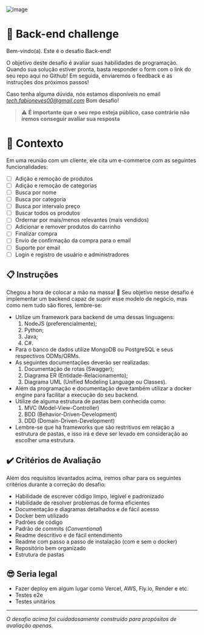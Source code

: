![image](https://user-images.githubusercontent.com/67487494/249557127-fadba69b-3f2f-440d-a695-77b756033884.png)


# 🚀 Back-end challenge

Bem-vindo(a). Este é o desafio Back-end!

O objetivo deste desafio é avaliar suas habilidades de programação.
Quando sua solução estiver pronta, basta responder o form com o link do seu repo aqui no Github!
Em seguida, enviaremos o feedback e as instruções dos próximos passos!

Caso tenha alguma dúvida, nós estamos disponíveis no email *tech.fabioneves00@gmail.com*
Bom desafio!

> ⚠️ **É importante que o seu repo esteja público, caso contrário não iremos conseguir avaliar sua resposta**

# 🧠 Contexto

  Em uma reunião com um cliente, ele cita um e-commerce com as seguintes funcionalidades:

- [ ] Adição e remoção de produtos
- [ ] Adição e remoção de categorias
- [ ] Busca por nome
- [ ] Busca por categoria
- [ ] Busca por intervalo preço
- [ ] Buscar todos os produtos
- [ ] Ordernar por mais/menos relevantes (mais vendidos)
- [ ] Adicionar e remover produtos do carrinho
- [ ] Finalizar compra
- [ ] Envio de confirmação da compra para o email
- [ ] Suporte por email
- [ ] Login e registro de usuário e administradores

## 📋 Instruções

Chegou a hora de colocar a mão na massa! 🎉
Seu objetivo nesse desafio é implementar um backend capaz de suprir esse modelo de negócio, mas como nem tudo são flores, lembre-se:
- Utilize um framework para backend de uma dessas linguagens:
    1. NodeJS (preferencialmente);
    2. Python;
    3. Java;
    4. C#.
- Para o banco de dados utilize MongoDB ou PostgreSQL e seus respectivos ODMs/ORMs.
- As seguintes documentações deverão ser realizadas:
    1. Documentação de rotas (Swagger);
    2. Diagrama ER (Entidade-Relacionamento);
    3. Diagrama UML (Unified Modeling Language ou Classes).
- Além da programação e documentação deve também utilizar a docker engine para facilitar a execução do seu backend.
- Utilize de alguma estrutura de pastas bem conhecida como:
    1. MVC (Model-View-Controller)
    2. BDD (Behavior-Driven-Development)
    3. DDD (Domain-Driven-Development)
- Lembre-se que há frameworks que são restritivos em relação a estrutura de pastas, e isso irá e deve ser levado em consideração ao escolher uma estrutura.

## ✔️ Critérios de Avaliação

Além dos requisitos levantados acima, iremos olhar para os seguintes critérios durante a correção do desafio:

- Habilidade de escrever código limpo, legível e padronizado
- Habilidade de resolver problemas de forma eficientes
- Documentação e diagramas detalhados e de fácil acesso
- Docker bem utilizado
- Padrões de código
- Padrão de commits (_Conventional_)
- Readme descritivo e de fácil entendimento
- Readme com passo a passo de instalação (com e sem o docker)
- Repositório bem organizado
- Estrutura de pastas

## 😎 Seria legal
- Fazer deploy em algum lugar como Vercel, AWS, Fly.io, Render e etc.
- Testes e2e
- Testes unitários

---

_O desafio acima foi cuidadosamente construído para propósitos de avaliação apenas._



